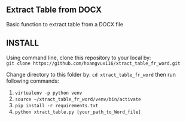 ## Extract Table from DOCX
Basic function to extract table from a DOCX file  

## INSTALL
Using command line, clone this repository to your local by:  
```git clone https://github.com/hoangvux116/xtract_table_fr_word.git```

Change directory to this folder by: `cd xtract_table_fr_word` then run following commands:  
1. ```virtualenv -p python venv```  
2. ```source ~/xtract_table_fr_word/venv/bin/activate```  
3. ```pip install -r requirements.txt```  
4. ```python xtract_table.py [your_path_to_Word_file]```
